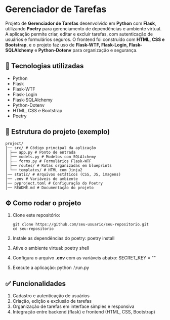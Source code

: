 # Gerenciador de Tarefas  

Projeto de **Gerenciador de Tarefas** desenvolvido em **Python** com **Flask**, utilizando **Poetry** para gerenciamento de dependências e ambiente virtual. A aplicação permite criar, editar e excluir tarefas, com autenticação de usuários e formulários seguros. O frontend foi construído com **HTML, CSS e Bootstrap**, e o projeto faz uso de **Flask-WTF, Flask-Login, Flask-SQLAlchemy** e **Python-Dotenv** para organização e segurança.  

## 🚀 Tecnologias utilizadas  
- Python  
- Flask  
- Flask-WTF  
- Flask-Login  
- Flask-SQLAlchemy  
- Python-Dotenv  
- HTML, CSS e Bootstrap  
- Poetry  

## 📂 Estrutura do projeto (exemplo)  
```
project/
│── src/ # Código principal da aplicação
│ ├── app.py # Ponto de entrada
│ ├── models.py # Modelos com SQLAlchemy
│ ├── forms.py # Formulários Flask-WTF
│ ├── routes/ # Rotas organizadas em blueprints
│ └── templates/ # HTML com Jinja2
│── static/ # Arquivos estáticos (CSS, JS, imagens)
│── .env # Variáveis de ambiente
│── pyproject.toml # Configuração do Poetry
│── README.md # Documentação do projeto
```

## ⚙️ Como rodar o projeto  
1. Clone este repositório:  
   ```
   git clone https://github.com/seu-usuario/seu-repositorio.git
   cd seu-repositorio
   ```

2. Instale as dependências do poetry:
    poetry install

3. Ative o ambiente virtual:
    poetry shell

4. Configura o arquivo **.env** com as variáveis abaixo:
    SECRET_KEY = ""

5. Execute a aplicação:
    python .\run.py

## ✅ Funcionalidades

1. Cadastro e autenticação de usuários
2. Criação, edição e exclusão de tarefas
3. Organização de tarefas em interface simples e responsiva
4. Integração entre backend (flask) e frontend (HTML, CSS, Bootstrap)